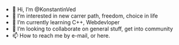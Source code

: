 - 👋 Hi, I’m @KonstantinVed
- 👀 I’m interested in new carrer path, freedom, choice in life
- 🌱 I’m currently learning C++, Webdevloper
- 💞️ I’m looking to collaborate on general stuff, get into community
- 📫 How to reach me by e-mail, or here. 

<!---
KonstantinVed/KonstantinVed is a ✨ special ✨ repository because its `README.md` (this file) appears on your GitHub profile.
You can click the Preview link to take a look at your changes.
--->
